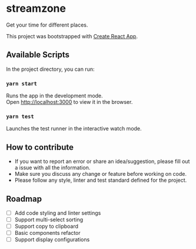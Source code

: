 # streamzone

Get your time for different places.

This project was bootstrapped with [Create React App](https://github.com/facebook/create-react-app).

## Available Scripts

In the project directory, you can run:

### `yarn start`

Runs the app in the development mode.<br />
Open [http://localhost:3000](http://localhost:3000) to view it in the browser.

### `yarn test`

Launches the test runner in the interactive watch mode.

## How to contribute

- If you want to report an error or share an idea/suggestion, please fill out a issue with all the information.
- Make sure you discuss any change or feature before working on code.
- Please follow any style, linter and test standard defined for the project.

## Roadmap

- [ ] Add code styling and linter settings
- [ ] Support multi-select sorting
- [ ] Support copy to clipboard
- [ ] Basic components refactor
- [ ] Support display configurations
